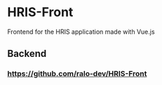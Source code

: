 # HRIS-Front
Frontend for the HRIS application made with Vue.js

## Backend
### https://github.com/ralo-dev/HRIS-Front
